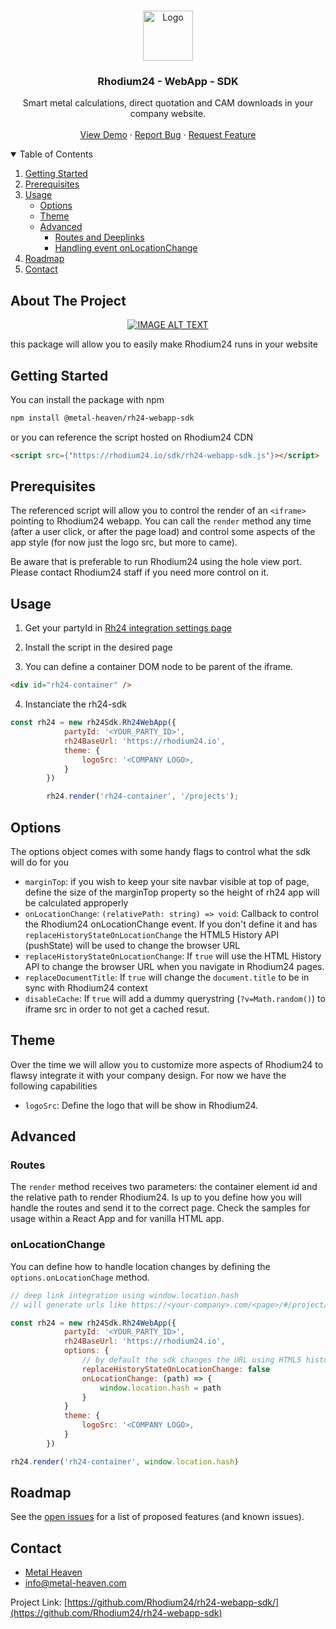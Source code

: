 <!-- PRODUCT LOGO -->
<br />
<p align="center">
  <a href="https://github.com/Rhodium24/rh24-webapp-sdk">
    <img src="https://www.metal-heaven.com/wp-content/uploads/2019/09/icon_rh24-2-150x150.png" alt="Logo" width="80" height="80">
  </a>

  <h3 align="center">Rhodium24 - WebApp - SDK</h3>

  <p align="center">
    Smart metal calculations, direct quotation and CAM downloads in your company website.
    <br />
    <br />
    <a href="https://metal-heaven.com/integration">View Demo</a>
    ·
    <a href="https://github.com/Rhodium24/rh24-webapp-sdk/issues">Report Bug</a>
    ·
    <a href="https://github.com/Rhodium24/rh24-webapp-sdk/issues">Request Feature</a>
  </p>
</p>

<!-- TABLE OF CONTENTS -->
<details open="open">
  <summary>Table of Contents</summary>
  <ol>
    <li>
      <a href="#getting-started">Getting Started</a>
    </li>
    <li><a href="#prerequisites">Prerequisites</a></li>
    <li>
        <a href="#usage">Usage</a>
        <ul>
            <li>
                <a href="#options">Options</a>
            </li>
            <li>
                <a href="#theme">Theme</a>
            </li>
            <li>
                <a href="#advanced">Advanced</a>
                <ul>
                    <li>
                        <a href="#routes">Routes and Deeplinks</a>
                    </li>
                    <li>
                        <a href="#onlocationchange">Handling event onLocationChange</a>
                    </li>
                </ul>
            </li>
        </ul>    
    </li>
    <li><a href="#roadmap">Roadmap</a></li>
    <li><a href="#contact">Contact</a></li>
  </ol>
</details>

<!-- ABOUT THE PROJECT -->

## About The Project

<div align="center">
  <a href="https://www.youtube.com/watch?v=2JMnIuOxlto"><img src="https://img.youtube.com/vi/2JMnIuOxlto/0.jpg" alt="IMAGE ALT TEXT"></a>
</div>

this package will allow you to easily make Rhodium24 runs in your website

<!-- GETTING STARTED -->

## Getting Started

You can install the package with npm

```bash
npm install @metal-heaven/rh24-webapp-sdk
```

or you can reference the script hosted on Rhodium24 CDN

```html
<script src={'https://rhodium24.io/sdk/rh24-webapp-sdk.js'}></script>
```

## Prerequisites

The referenced script will allow you to control the render of an `<iframe>` pointing to Rhodium24 webapp. You can call the `render` method any time (after a user click, or after the page load) and control some aspects of the app style (for now just the logo src, but more to came).

Be aware that is preferable to run Rhodium24 using the hole view port. Please contact Rhodium24 staff if you need more control on it.

## Usage

1. Get your partyId in [Rh24 integration settings page](https://rhodium24.io/settings/dev/webapp)

2. Install the script in the desired page

3. You can define a container DOM node to be parent of the iframe.

```html
<div id="rh24-container" />
```

4. Instanciate the rh24-sdk

```javascript
const rh24 = new rh24Sdk.Rh24WebApp({
            partyId: '<YOUR_PARTY_ID>',
            rh24BaseUrl: 'https://rhodium24.io',
            theme: {
                logoSrc: '<COMPANY LOGO>,
            }
        })

        rh24.render('rh24-container', '/projects');

```

## Options

The options object comes with some handy flags to control what the sdk will do for you

- `marginTop`: if you wish to keep your site navbar visible at top of page, define the size of the marginTop property so the height of rh24 app will be calculated approperly
- `onLocationChange`: `(relativePath: string) => void`: Callback to control the Rhodium24 onLocationChange event. If you don't define it and has `replaceHistoryStateOnLocationChange` the HTML5 History API (pushState) will be used to change the browser URL
- `replaceHistoryStateOnLocationChange`: If `true` will use the HTML History API to change the browser URL when you navigate in Rhodium24 pages.
- `replaceDocumentTitle`: If `true` will change the `document.title` to be in sync with Rhodium24 context
- `disableCache`: If `true` will add a dummy querystring (`?v=Math.random()`) to iframe src in order to not get a cached resut.

## Theme

Over the time we will allow you to customize more aspects of Rhodium24 to flawsy integrate it with your company design. For now we have the following capabilities

- `logoSrc`: Define the logo that will be show in Rhodium24.

## Advanced

### Routes

The `render` method receives two parameters: the container element id and the relative path to render Rhodium24. Is up to you define how you will handle the routes and send it to the correct page. Check the samples for usage within a React App and for vanilla HTML app.

### onLocationChange

You can define how to handle location changes by defining the `options.onLocationChage` method.

```javascript
// deep link integration using window.location.hash
// will generate urls like https://<your-company>.com/<page>/#/project/<project-id>

const rh24 = new rh24Sdk.Rh24WebApp({
            partyId: '<YOUR_PARTY_ID>',
            rh24BaseUrl: 'https://rhodium24.io',
            options: {
                // by default the sdk changes the URL using HTML5 history api
                replaceHistoryStateOnLocationChange: false
                onLocationChange: (path) => {
                    window.location.hash = path
                }
            }
            theme: {
                logoSrc: '<COMPANY LOGO>,
            }
        })

rh24.render('rh24-container', window.location.hash)
```

<!-- ROADMAP -->

## Roadmap

See the [open issues](https://github.com/Rhodium24/rh24-webapp-sdk/issues) for a list of proposed features (and known issues).

<!-- CONTACT -->

## Contact

- [Metal Heaven](https://metal-heaven.com)
- [info@metal-heaven.com](info@metal-heaven.com)

Project Link: [https://github.com/Rhodium24/rh24-webapp-sdk/](https://github.com/Rhodium24/rh24-webapp-sdk)
